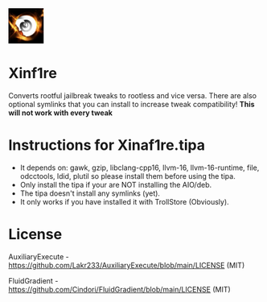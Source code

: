 <img src="Xinaf1re.png" alt="Logo" width="70" height="70">

# Xinf1re
Converts rootful jailbreak tweaks to rootless and vice versa. There are also optional symlinks that you can install to increase tweak compatibility! 
**This will not work with every tweak**

# Instructions for Xinaf1re.tipa
- It depends on: gawk, gzip, libclang-cpp16, llvm-16, llvm-16-runtime, file, odcctools, ldid, plutil so please install them before using the tipa. 
- Only install the tipa if your are NOT installing the AIO/deb.
- The tipa doesn't install any symlinks (yet).
- It only works if you have installed it with TrollStore (Obviously).

# License
AuxiliaryExecute - https://github.com/Lakr233/AuxiliaryExecute/blob/main/LICENSE (MIT)

FluidGradient - https://github.com/Cindori/FluidGradient/blob/main/LICENSE (MIT)
